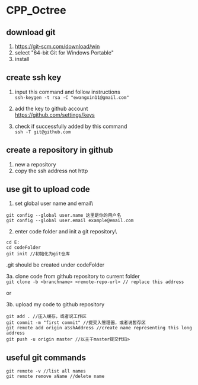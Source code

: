 # CPP_Octree

## download git
1. https://git-scm.com/download/win
2. select "64-bit Git for Windows Portable"
3. install

## create ssh key
1. input this command and follow instructions\
`ssh-keygen -t rsa -C "ewangxin11@gmail.com"`

2. add the key to github account\
https://github.com/settings/keys

3. check if successfully added by this command\
`ssh -T git@github.com`

## create a repository in github
1. new a repository
2. copy the ssh address not http

## use git to upload code
1. set global user name and email\
```
git config --global user.name 这里是你的用户名
git config --global user.email example@email.com
```
2. enter code folder and init a git repository\
```
cd E:
cd codeFolder
git init //初始化为git仓库
```
.git should be created under codeFolder
  
3a. clone code from github repository to current folder\
`git clone -b <branchname> <remote-repo-url> // replace this address`


or

3b. upload my code to github repository 
```
git add . //压入缓存，或者说工作区
git commit -m "first commit" //提交入管理器，或者说暂存区 
git remote add origin aSshAddress //create name representing this long address
git push -u origin master //以主干master提交代码>  
``` 
  
## useful git commands
```
git remote -v //list all names
git remote remove aName //delete name
```
 
